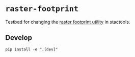 # `raster-footprint`

Testbed for changing the [raster footprint utility](https://github.com/stac-utils/stactools/blob/main/src/stactools/core/utils/raster_footprint.py) in stactools.

## Develop

```
pip install -e ".[dev]"
```